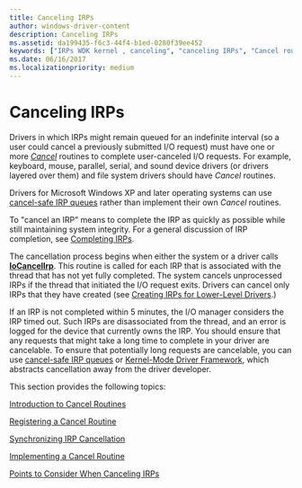 ```yaml
---
title: Canceling IRPs
author: windows-driver-content
description: Canceling IRPs
ms.assetid: da199435-f6c3-44f4-b1ed-0280f39ee452
keywords: ["IRPs WDK kernel , canceling", "canceling IRPs", "Cancel routines", "user-canceled I/O requests WDK kernel", "completing IRPs WDK kernel , canceling IRPs", "unprocessed IRP cancellations WDK kernel"]
ms.date: 06/16/2017
ms.localizationpriority: medium
---
```


# Canceling IRPs





Drivers in which IRPs might remain queued for an indefinite interval (so a user could cancel a previously submitted I/O request) must have one or more [*Cancel*](https://msdn.microsoft.com/library/windows/hardware/ff540742) routines to complete user-canceled I/O requests. For example, keyboard, mouse, parallel, serial, and sound device drivers (or drivers layered over them) and file system drivers should have *Cancel* routines.

Drivers for Microsoft Windows XP and later operating systems can use [cancel-safe IRP queues](cancel-safe-irp-queues.md) rather than implement their own *Cancel* routines.

To "cancel an IRP" means to complete the IRP as quickly as possible while still maintaining system integrity. For a general discussion of IRP completion, see [Completing IRPs](completing-irps.md).

The cancellation process begins when either the system or a driver calls [**IoCancelIrp**](https://msdn.microsoft.com/library/windows/hardware/ff548338). This routine is called for each IRP that is associated with the thread that has not yet fully completed. The system cancels unprocessed IRPs if the thread that initiated the I/O request exits. Drivers can cancel only IRPs that they have created (see [Creating IRPs for Lower-Level Drivers](creating-irps-for-lower-level-drivers.md).)

If an IRP is not completed within 5 minutes, the I/O manager considers the IRP timed out. Such IRPs are disassociated from the thread, and an error is logged for the device that currently owns the IRP. You should ensure that any requests that might take a long time to complete in your driver are cancelable. To ensure that potentially long requests are cancelable, you can use [cancel-safe IRP queues](cancel-safe-irp-queues.md) or [Kernel-Mode Driver Framework](https://msdn.microsoft.com/library/windows/hardware/dn265580), which abstracts cancellation away from the driver developer.

This section provides the following topics:

[Introduction to Cancel Routines](introduction-to-cancel-routines.md)

[Registering a Cancel Routine](registering-a-cancel-routine.md)

[Synchronizing IRP Cancellation](synchronizing-irp-cancellation.md)

[Implementing a Cancel Routine](implementing-a-cancel-routine.md)

[Points to Consider When Canceling IRPs](points-to-consider-when-canceling-irps.md)

 

 




